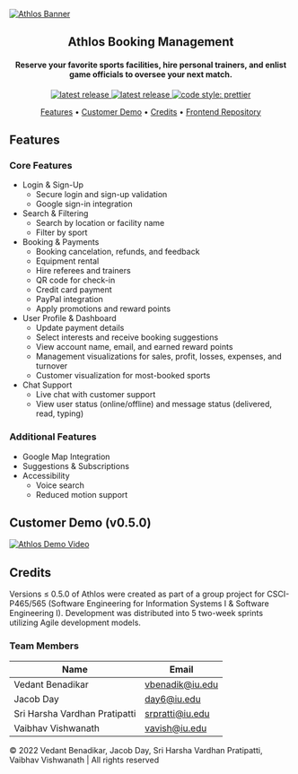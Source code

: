 [![Athlos Banner](https://imgur.com/L6LjUZB.jpg)](https://athlos.herokuapp.com)

<h2 align="center">Athlos Booking Management</h2>

<div align="center">
  
<h4>Reserve your favorite sports facilities, hire personal trainers, and enlist game officials to oversee your next match.</h4>
  
  <p>
  <a href="https://github.com/jacobday/athlos-api/actions/workflows/node.js.yml">
    <img alt="latest release" src="https://github.com/jacobday/athlos-api/actions/workflows/node.js.yml/badge.svg?branch=main">
  </a>

  <a href="https://github.com/jacobday/athlos-api/releases/latest">
    <img alt="latest release" src="https://badgen.net/github/release/jacobday/athlos-api">
  </a>

  <a href="https://github.com/prettier/prettier">
    <img alt="code style: prettier" src="https://img.shields.io/badge/code_style-prettier-ff69b4.svg?style=flat-square">
  </a>
  </p>
  
  
  <div>
    <a href="#features">Features</a> •
    <a href="#customer-demo-v050">Customer Demo</a> •
    <a href="#credits">Credits</a> •
    <a href="https://github.com/jacobday/athlos">Frontend Repository</a>
  </div>

</div>

## Features

### Core Features

- Login & Sign-Up
  - Secure login and sign-up validation
  - Google sign-in integration
- Search & Filtering
  - Search by location or facility name
  - Filter by sport
- Booking & Payments
  - Booking cancelation, refunds, and feedback
  - Equipment rental
  - Hire referees and trainers
  - QR code for check-in
  - Credit card payment
  - PayPal integration
  - Apply promotions and reward points
- User Profile & Dashboard
  - Update payment details
  - Select interests and receive booking suggestions
  - View account name, email, and earned reward points
  - Management visualizations for sales, profit, losses, expenses, and turnover
  - Customer visualization for most-booked sports
- Chat Support
  - Live chat with customer support
  - View user status (online/offline) and message status (delivered, read, typing)

### Additional Features

- Google Map Integration
- Suggestions & Subscriptions
- Accessibility
  - Voice search
  - Reduced motion support

## Customer Demo (v0.5.0)

[![Athlos Demo Video](https://i.imgur.com/KsqPxOV.png)](https://www.youtube.com/watch?v=CGNq9niOS1I "Athlos Demo Video")

## Credits

Versions $\leq$ 0.5.0 of Athlos were created as part of a group project for CSCI-P465/565 (Software Engineering for Information Systems I & Software Engineering I). Development was distributed into 5 two-week sprints utilizing Agile development models.

### Team Members

| Name                          | Email           |
| ----------------------------- | --------------- |
| Vedant Benadikar              | vbenadik@iu.edu |
| Jacob Day                     | day6@iu.edu     |
| Sri Harsha Vardhan Pratipatti | srpratti@iu.edu |
| Vaibhav Vishwanath            | vavish@iu.edu   |

&copy; 2022 Vedant Benadikar, Jacob Day, Sri Harsha Vardhan Pratipatti, Vaibhav Vishwanath | All rights reserved
